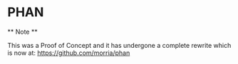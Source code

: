 # PHAN

** Note **

This was a Proof of Concept and it has undergone a complete rewrite
which is now at: https://github.com/morria/phan

